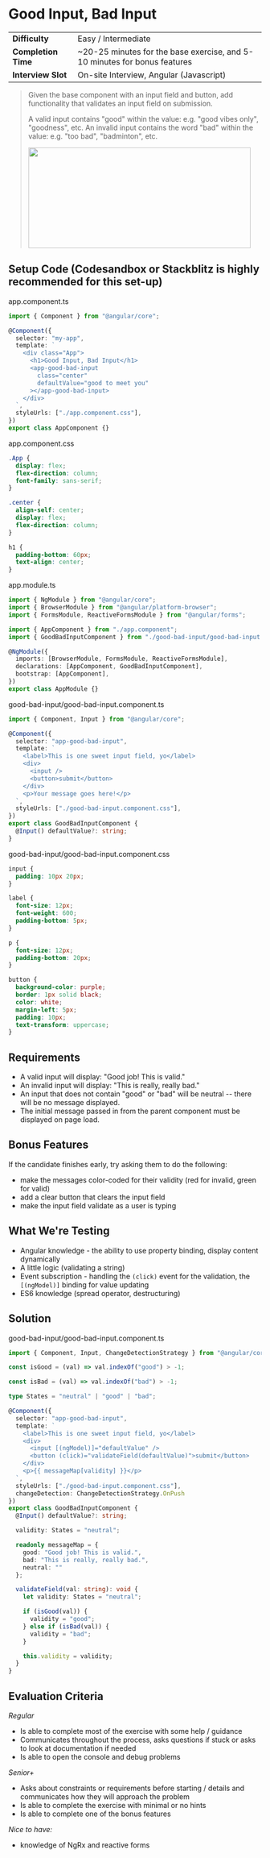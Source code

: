 # Good Input, Bad Input

|                     |                                                                           |
| ------------------- | ------------------------------------------------------------------------- |
| **Difficulty**      | Easy / Intermediate                                                       |
| **Completion Time** | ~20-25 minutes for the base exercise, and 5-10 minutes for bonus features |
| **Interview Slot**  | On-site Interview, Angular (Javascript)                                   |

> Given the base component with an input field and button, add functionality that validates an input field on submission.
>
> A valid input contains "good" within the value:
> e.g. "good vibes only", "goodness", etc.
> An invalid input contains the word "bad" within the value:
> e.g. "too bad", "badminton", etc.
>
> <img src="../react/images/input.png" width="442" height="200">

## Setup Code (Codesandbox or Stackblitz is highly recommended for this set-up)

app.component.ts

```typescript
import { Component } from "@angular/core";

@Component({
  selector: "my-app",
  template: `
    <div class="App">
      <h1>Good Input, Bad Input</h1>
      <app-good-bad-input
        class="center"
        defaultValue="good to meet you"
      ></app-good-bad-input>
    </div>
  `,
  styleUrls: ["./app.component.css"],
})
export class AppComponent {}
```

app.component.css

```css
.App {
  display: flex;
  flex-direction: column;
  font-family: sans-serif;
}

.center {
  align-self: center;
  display: flex;
  flex-direction: column;
}

h1 {
  padding-bottom: 60px;
  text-align: center;
}
```

app.module.ts

```typescript
import { NgModule } from "@angular/core";
import { BrowserModule } from "@angular/platform-browser";
import { FormsModule, ReactiveFormsModule } from "@angular/forms";

import { AppComponent } from "./app.component";
import { GoodBadInputComponent } from "./good-bad-input/good-bad-input.component";

@NgModule({
  imports: [BrowserModule, FormsModule, ReactiveFormsModule],
  declarations: [AppComponent, GoodBadInputComponent],
  bootstrap: [AppComponent],
})
export class AppModule {}
```

good-bad-input/good-bad-input.component.ts

```typescript
import { Component, Input } from "@angular/core";

@Component({
  selector: "app-good-bad-input",
  template: `
    <label>This is one sweet input field, yo</label>
    <div>
      <input />
      <button>submit</button>
    </div>
    <p>Your message goes here!</p>
  `,
  styleUrls: ["./good-bad-input.component.css"],
})
export class GoodBadInputComponent {
  @Input() defaultValue?: string;
}
```

good-bad-input/good-bad-input.component.css

```css
input {
  padding: 10px 20px;
}

label {
  font-size: 12px;
  font-weight: 600;
  padding-bottom: 5px;
}

p {
  font-size: 12px;
  padding-bottom: 20px;
}

button {
  background-color: purple;
  border: 1px solid black;
  color: white;
  margin-left: 5px;
  padding: 10px;
  text-transform: uppercase;
}
```

## Requirements

- A valid input will display: "Good job! This is valid."
- An invalid input will display: "This is really, really bad."
- An input that does not contain "good" or "bad" will be neutral -- there will be no message displayed.
- The initial message passed in from the parent component must be displayed on page load.

## Bonus Features

If the candidate finishes early, try asking them to do the following:

- make the messages color-coded for their validity (red for invalid, green for valid)
- add a clear button that clears the input field
- make the input field validate as a user is typing

## What We're Testing

- Angular knowledge - the ability to use property binding, display content dynamically
- A little logic (validating a string)
- Event subscription - handling the `(click)` event for the validation, the `[(ngModel)]` binding for value updating
- ES6 knowledge (spread operator, destructuring)

## Solution

good-bad-input/good-bad-input.component.ts

```typescript
import { Component, Input, ChangeDetectionStrategy } from "@angular/core";

const isGood = (val) => val.indexOf("good") > -1;

const isBad = (val) => val.indexOf("bad") > -1;

type States = "neutral" | "good" | "bad";

@Component({
  selector: "app-good-bad-input",
  template: `
    <label>This is one sweet input field, yo</label>
    <div>
      <input [(ngModel)]="defaultValue" />
      <button (click)="validateField(defaultValue)">submit</button>
    </div>
    <p>{{ messageMap[validity] }}</p>
  `,
  styleUrls: ["./good-bad-input.component.css"],
  changeDetection: ChangeDetectionStrategy.OnPush
})
export class GoodBadInputComponent {
  @Input() defaultValue?: string;

  validity: States = "neutral";

  readonly messageMap = {
    good: "Good job! This is valid.",
    bad: "This is really, really bad.",
    neutral: ""
  };

  validateField(val: string): void {
    let validity: States = "neutral";

    if (isGood(val)) {
      validity = "good";
    } else if (isBad(val)) {
      validity = "bad";
    }

    this.validity = validity;
  }
}

```

## Evaluation Criteria

_Regular_

- Is able to complete most of the exercise with some help / guidance
- Communicates throughout the process, asks questions if stuck or asks to look at documentation if needed
- Is able to open the console and debug problems

_Senior+_
- Asks about constraints or requirements before starting / details and communicates how they will approach the problem
- Is able to complete the exercise with minimal or no hints
- Is able to complete one of the bonus features

_Nice to have:_

- knowledge of NgRx and reactive forms
